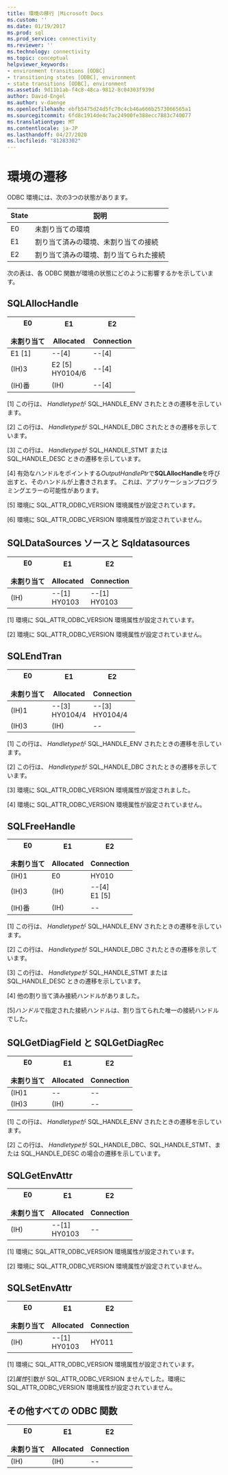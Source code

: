 ```yaml
---
title: 環境の移行 |Microsoft Docs
ms.custom: ''
ms.date: 01/19/2017
ms.prod: sql
ms.prod_service: connectivity
ms.reviewer: ''
ms.technology: connectivity
ms.topic: conceptual
helpviewer_keywords:
- environment transitions [ODBC]
- transitioning states [ODBC], environment
- state transitions [ODBC], environment
ms.assetid: 9d11b1ab-f4c8-48ca-9812-8c04303f939d
author: David-Engel
ms.author: v-daenge
ms.openlocfilehash: ebfb5475d24d5fc70c4cb46a666b2573066565a1
ms.sourcegitcommit: 6fd8c1914de4c7ac24900fe388ecc7883c740077
ms.translationtype: MT
ms.contentlocale: ja-JP
ms.lasthandoff: 04/27/2020
ms.locfileid: "81283302"
---
```

# <a name="environment-transitions"></a>環境の遷移
ODBC 環境には、次の3つの状態があります。  
  
|State|説明|  
|-----------|-----------------|  
|E0|未割り当ての環境|  
|E1|割り当て済みの環境、未割り当ての接続|  
|E2|割り当て済みの環境、割り当てられた接続|  
  
 次の表は、各 ODBC 関数が環境の状態にどのように影響するかを示しています。  
  
## <a name="sqlallochandle"></a>SQLAllocHandle  
  
|E0<br /><br /> 未割り当て|E1<br /><br /> Allocated|E2<br /><br /> Connection|  
|------------------------|----------------------|-----------------------|  
|E1 [1]|--[4]|--[4]|  
|(IH)3|E2 [5]<br />HY0104/6|--[4]|  
|(IH)番|(IH)|--[4]|  
  
 [1] この行は、 *Handletype*が SQL_HANDLE_ENV されたときの遷移を示しています。  
  
 [2] この行は、 *Handletype*が SQL_HANDLE_DBC されたときの遷移を示しています。  
  
 [3] この行は、 *Handletype*が SQL_HANDLE_STMT または SQL_HANDLE_DESC ときの遷移を示しています。  
  
 [4] 有効なハンドルをポイントする*OutputHandlePtr*で**SQLAllocHandle**を呼び出すと、そのハンドルが上書きされます。 これは、アプリケーションプログラミングエラーの可能性があります。  
  
 [5] 環境に SQL_ATTR_ODBC_VERSION 環境属性が設定されています。  
  
 [6] 環境に SQL_ATTR_ODBC_VERSION 環境属性が設定されていません。  
  
## <a name="sqldatasources-and-sqldrivers"></a>SQLDataSources ソースと Sqldatasources  
  
|E0<br /><br /> 未割り当て|E1<br /><br /> Allocated|E2<br /><br /> Connection|  
|------------------------|----------------------|-----------------------|  
|(IH)|--[1]<br />HY0103|--[1]<br />HY0103|  
  
 [1] 環境に SQL_ATTR_ODBC_VERSION 環境属性が設定されています。  
  
 [2] 環境に SQL_ATTR_ODBC_VERSION 環境属性が設定されていません。  
  
## <a name="sqlendtran"></a>SQLEndTran  
  
|E0<br /><br /> 未割り当て|E1<br /><br /> Allocated|E2<br /><br /> Connection|  
|------------------------|----------------------|-----------------------|  
|(IH)1|--[3]<br />HY0104/4|--[3]<br />HY0104/4|  
|(IH)3|(IH)|--|  
  
 [1] この行は、 *Handletype*が SQL_HANDLE_ENV されたときの遷移を示しています。  
  
 [2] この行は、 *Handletype*が SQL_HANDLE_DBC されたときの遷移を示しています。  
  
 [3] 環境に SQL_ATTR_ODBC_VERSION 環境属性が設定されました。  
  
 [4] 環境に SQL_ATTR_ODBC_VERSION 環境属性が設定されていません。  
  
## <a name="sqlfreehandle"></a>SQLFreeHandle  
  
|E0<br /><br /> 未割り当て|E1<br /><br /> Allocated|E2<br /><br /> Connection|  
|------------------------|----------------------|-----------------------|  
|(IH)1|E0|HY010|  
|(IH)3|(IH)|--[4]<br />E1 [5]|  
|(IH)番|(IH)|--|  
  
 [1] この行は、 *Handletype*が SQL_HANDLE_ENV されたときの遷移を示しています。  
  
 [2] この行は、 *Handletype*が SQL_HANDLE_DBC されたときの遷移を示しています。  
  
 [3] この行は、 *Handletype*が SQL_HANDLE_STMT または SQL_HANDLE_DESC ときの遷移を示しています。  
  
 [4] 他の割り当て済み接続ハンドルがありました。  
  
 [5]*ハンドル*で指定された接続ハンドルは、割り当てられた唯一の接続ハンドルでした。  
  
## <a name="sqlgetdiagfield-and-sqlgetdiagrec"></a>SQLGetDiagField と SQLGetDiagRec  
  
|E0<br /><br /> 未割り当て|E1<br /><br /> Allocated|E2<br /><br /> Connection|  
|------------------------|----------------------|-----------------------|  
|(IH)1|--|--|  
|(IH)3|(IH)|--|  
  
 [1] この行は、 *Handletype*が SQL_HANDLE_ENV されたときの遷移を示しています。  
  
 [2] この行は、 *Handletype*が SQL_HANDLE_DBC、SQL_HANDLE_STMT、または SQL_HANDLE_DESC の場合の遷移を示しています。  
  
## <a name="sqlgetenvattr"></a>SQLGetEnvAttr  
  
|E0<br /><br /> 未割り当て|E1<br /><br /> Allocated|E2<br /><br /> Connection|  
|------------------------|----------------------|-----------------------|  
|(IH)|--[1]<br />HY0103|--|  
  
 [1] 環境に SQL_ATTR_ODBC_VERSION 環境属性が設定されています。  
  
 [2] 環境に SQL_ATTR_ODBC_VERSION 環境属性が設定されていません。  
  
## <a name="sqlsetenvattr"></a>SQLSetEnvAttr  
  
|E0<br /><br /> 未割り当て|E1<br /><br /> Allocated|E2<br /><br /> Connection|  
|------------------------|----------------------|-----------------------|  
|(IH)|--[1]<br />HY0103|HY011|  
  
 [1] 環境に SQL_ATTR_ODBC_VERSION 環境属性が設定されています。  
  
 [2]*属性*引数が SQL_ATTR_ODBC_VERSION ませんでした。環境に SQL_ATTR_ODBC_VERSION 環境属性が設定されていません。  
  
## <a name="all-other-odbc-functions"></a>その他すべての ODBC 関数  
  
|E0<br /><br /> 未割り当て|E1<br /><br /> Allocated|E2<br /><br /> Connection|  
|------------------------|----------------------|-----------------------|  
|(IH)|(IH)|--|
